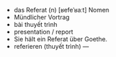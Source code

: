 - das Referat (n)	[ʁefeˈʁaːt]	Nomen
- Mündlicher Vortrag
- bài thuyết trình
- presentation / report
- Sie hält ein Referat über Goethe.
- referieren (thuyết trình)	—